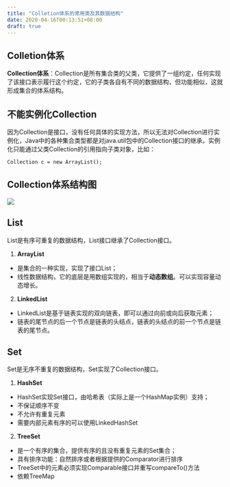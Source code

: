 ```yaml
---
title: "Colletion体系的常用类及其数据结构"
date: 2020-04-16T00:13:51+08:00
draft: true
---
```

## Colletion体系
**Collection体系**：Collection是所有集合类的父类，它提供了一组约定，任何实现了该接口表示履行这个约定，它的子类各自有不同的数据结构，但功能相似，这就形成集合的体系结构。

## 不能实例化Collection
因为Collection是接口，没有任何具体的实现方法，所以无法对Collection进行实例化，Java中的各种集合类型都是对java.util包中的Collection接口的继承，实例化只能通过父类Collection的引用指向子类对象，比如：

    Collection c = new ArrayList();

## Collection体系结构图
![](/images/Collection.png)

## List
List是有序可重复的数据结构，List接口继承了Collection接口。

1. **ArrayList**
* 是集合的一种实现，实现了接口List；
* 线性数据结构，它的底层是用数组实现的，相当于**动态数组**。可以实现容量动态增长。

2. **LinkedList**
* LinkedList是基于链表实现的双向链表，即可以通过向前或向后获取元素；
* 链表的尾节点的后一个节点是链表的头结点，链表的头结点的前一个节点是链表的尾节点。


## Set
Set是无序不重复的数据结构，Set实现了Collection接口。

1. **HashSet**
* HashSet实现Set接口，由哈希表（实际上是一个HashMap实例）支持；
* 不保证顺序不变
* 不允许有重复元素
* 需要内部元素有序的可以使用LinkedHashSet
  
2. **TreeSet**
* 是一个有序的集合，提供有序的且没有重复元素的Set集合；
* 具有排序功能：自然排序或者根据提供的Comparator进行排序
* TreeSet中的元素必须实现Comparable接口并重写compareTo()方法
* 依赖TreeMap
